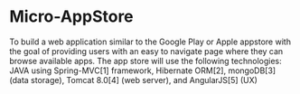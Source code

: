 # Micro-AppStore
 To build a web application similar to the Google Play or Apple appstore with the goal of providing users with an easy to navigate page where they can browse available apps. The app store will use the following technologies: JAVA using Spring-MVC[1] framework, Hibernate ORM[2], mongoDB[3] (data storage), Tomcat 8.0[4] (web server), and AngularJS[5] (UX)

